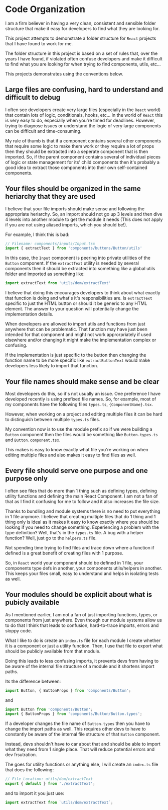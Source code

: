 # Code Organization

I am a firm believer in having a very clean, consistent and sensible folder structure that make it easy for developers to find what they are looking for.

This project attempts to demonstrate a folder structure for `React` projects that I have found to work for me.

The folder structure in this project is based on a set of rules that, over the years I have found, if violated often confuse developers and make it difficult to find what you are looking for when trying to find components, utils, etc...

This projects demonstrates using the conventions below.

## Large files are confusing, hard to understand and difficult to debug

I often see developers create very large files (especially in the `React` world) that contain lots of logic, conditionals, hooks, etc... In the world of `React` this is very easy to do, especially when you're timed for deadlines. However, trying to diagnose issues or understand the logic of very large components can be difficult and time-consuming.

My rule of thumb is that if a component contains several other components that require some logic to make them work or they require a lot of props then they should be extracted into a seperate component that is then imported. So, if the parent component contains several of individual pieces of logic or state
management for its' child components then it's probably a good
idea to extract those components into their own self-contained components.

## Your files should be organized in the same heriarchy that they are used

I believe that your file imports should make sense and following
the appropriate heriarchy. So, an import should not go up 3 levels
and then dive 4 levels into another module to get the module it needs (This does not apply if you are not using aliased imports, which you should be!).

For example, I think this is bad:

```javascript
// Filename: components/inputs/Input.tsx
import { extractText } from 'components/buttons/Button/utils'
```

In this case, the `Input` component is peering into private utilities of the `Button` component. If the `extractText` utility is needed by several components then it should be extracted into something like a global utils folder and imported as something like:

```javascript
import extractText from 'utils/dom/extractText'
```

I believe that doing this encourages developers to think about what exactly that function is doing and what's it's responsibilities are. Is `extractText` specific to just the HTML button or should it be generic to any HTML element. The answer to your question will potentially change the implementation details.

When developers are allowed to import utils and functions from just anywhere that can be problematic. That function may have just been intended for that component and might not work approrpriately if used elsewhere and/or changing it might make the implementation complex or confusing.

If the implementation is just specific to the button then changing the function name to be more specific like `extractButtonText` would make developers less likely to import that function.

## Your file names should make sense and be clear

Most developers do this, so it's not usually an issue. One preference I have developed recently is using prefixed file names. So, for example, most of my components have the following files `types.ts`, `{ComponentName}.tsx`.

However, when working on a project and editing multiple files it can be hard to distinguish between multiple `types.ts` files.

My convention now is to use the module prefix so if we were building a `Button` component then the files would be something like `Button.types.ts` and `Button.component.tsx`.

This makes is easy to know exactly what file you're working on when editing multiple files and also makes it easy to find files as well.

## Every file should serve one purpose and one purpose only

I often see files that do more than 1 thing such as defining types, defining utility functions and defining the main React Component. I am not a fan of that as I find it confusing for me to follow and it also increases the file size.

Thanks to bundling and module systems there is no need to put everything in 1 file anymore. I believe that creating multiple files that do 1 thing and 1 thing only is ideal as it makes it easy to know exactly where you should be looking if you need to change something. Experiencing a problem with the type definition? Well, that's in the `types.ts` file. A bug with a helper function? Well, just go to the `helpers.ts` file.

Not spending time trying to find files and trace down where a function if defined is a great benefit of creating files with 1 purpose.

So, in `React` world your component should be defined in 1 file, your components type defs in another, your components utils/helpers in another. This keeps your files small, easy to understand and helps in isolating tests as well.

## Your modules should be explicit about what is pubicly available

As I mentioned earlier, I am not a fan of just importing functions, types, or components from just anywhere. Even though our module systems allow us to do that I think that leads to confusion, hard-to-trace imports, errors and sloppy code. 

What I like to do is create an `index.ts` file for each module I create whether it is a component or just a utility function. Then, I use that file to export what should be publicly available from that module.

Doing this leads to less confusing imports, it prevents devs from having to be aware of the internal file structure of a module and it shortens import paths.

Its the difference between:

```javascript
import Button, { ButtonProps } from 'components/Button';
```

and

```javascript
import Button from 'components/Button';
import { ButtonProps } from 'components/Button/Button.types';
```

If a developer changes the file name of `Button.types` then you have to change the import paths as well. This requires other devs to have to constantly be aware of the internal file structure of that `Button` component.

Instead, devs shouldn't have to car about that and should be able to import what they need from 1 single place. That will reduce potential errors and dev frsutration.

The goes for utility functions or anything else, I will create an `index.ts` file that does the following:

```javascript
// File Location: utils/dom/extractText
export { default } from './extractText';
```

and to import it you just use:

```javascript
import extractText from `utils/dom/extractText`;
```
